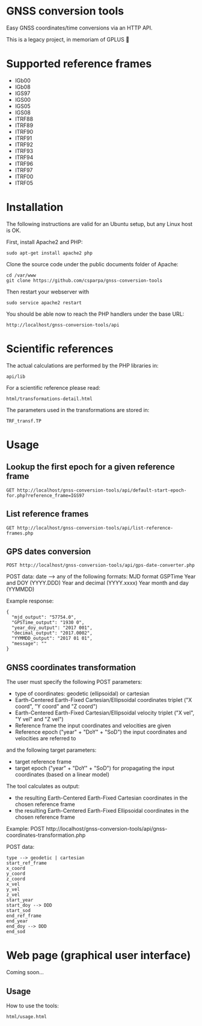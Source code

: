 
# GNSS conversion tools
Easy GNSS coordinates/time conversions via an HTTP API.


This is a legacy project, in memoriam of GPLUS :purple_heart:


# Supported reference frames
  - IGb00
  - IGb08
  - IGS97
  - IGS00
  - IGS05
  - IGS08
  - ITRF88
  - ITRF89
  - ITRF90
  - ITRF91
  - ITRF92
  - ITRF93
  - ITRF94
  - ITRF96
  - ITRF97
  - ITRF00
  - ITRF05

# Installation
The following instructions are valid for an Ubuntu setup, but any Linux host is OK.

First, install Apache2 and PHP:

    sudo apt-get install apache2 php

Clone the source code under the public documents folder of Apache:

    cd /var/www
    git clone https://github.com/csparpa/gnss-conversion-tools

Then restart your webserver with

    sudo service apache2 restart

You should be able now to reach the PHP handlers under the base URL:

    http://localhost/gnss-conversion-tools/api


# Scientific references
The actual calculations are performed by the PHP libraries in:

    api/lib

For a scientific reference please read:

    html/transformations-detail.html

The parameters used in the transformations are stored in:

    TRF_transf.TP


# Usage

## Lookup the first epoch for a given reference frame
    GET http://localhost/gnss-conversion-tools/api/default-start-epoch-for.php?reference_frame=IGS97

## List reference frames
    GET http://localhost/gnss-conversion-tools/api/list-reference-frames.php

## GPS dates conversion
    POST http://localhost/gnss-conversion-tools/api/gps-date-converter.php

POST data:
        date -->  any of the following formats:
                     MJD format
                     GSPTime
                     Year and DOY (YYYY.DDD)
                     Year and decimal (YYYY.xxxx)
                     Year month and day (YYMMDD)

Example response:

    {
      "mjd_output": "57754.0",
      "GPSTime_output": "1930 0",
      "year_doy_output": "2017 001",
      "decimal_output": "2017.0002",
      "YYMMDD_output": "2017 01 01",
      "message": ""
    }

## GNSS coordinates transformation
The user must specify the following POST parameters:
  - type of coordinates: geodetic (ellipsoidal) or cartesian
  - Earth-Centered Earth-Fixed Cartesian/Ellipsoidal coordinates triplet ("X coord", "Y coord" and "Z coord")
  - Earth-Centered Earth-Fixed Cartesian/Ellipsoidal velocity triplet ("X vel", "Y vel" and "Z vel")
  - Reference frame the input coordinates and velocities are given
  - Reference epoch ("year" + "DoY" + "SoD") the input coordinates and velocities are referred to

and the following target parameters:

  - target reference frame
  - target epoch ("year" + "DoY" + "SoD") for propagating the input coordinates (based on a linear model)

The tool calculates as output:
  - the resulting Earth-Centered Earth-Fixed Cartesian coordinates in the chosen reference frame
  - the resulting Earth-Centered Earth-Fixed Ellipsoidal coordinates in the chosen reference frame

Example:
    POST http://localhost/gnss-conversion-tools/api/gnss-coordinates-transformation.php

POST data:

    type --> geodetic | cartesian
    start_ref_frame
    x_coord
    y_coord
    z_coord
    x_vel
    y_vel
    z_vel
    start_year
    start_doy --> DDD
    start_sod
    end_ref_frame
    end_year
    end_doy --> DDD
    end_sod


# Web page (graphical user interface)
Coming soon...

## Usage
How to use the tools:

    html/usage.html
